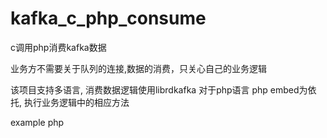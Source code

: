 # kafka_c_php_consume
c调用php消费kafka数据

业务方不需要关于队列的连接,数据的消费，只关心自己的业务逻辑

该项目支持多语言, 消费数据逻辑使用librdkafka
对于php语言
php embed为依托, 执行业务逻辑中的相应方法

example php
<?php

class Consume extends Queue {
	public function	start($msg) {
		echo "receive " . $msg . "\n";
	}
}

其中Consume为业务自定义类, Queue为项目中定义的类名，业务方需要继承此父类
   start也为指定的方法, 项目中会执行此方法
